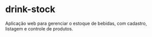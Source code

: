 # drink-stock
Aplicação web para gerenciar o estoque de bebidas, com cadastro, listagem e controle de produtos.
